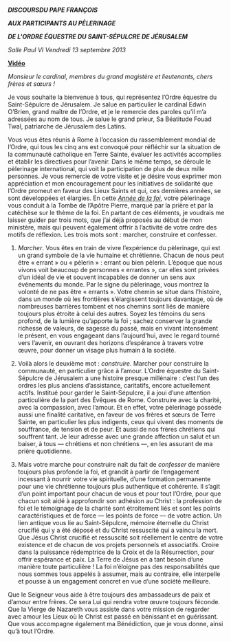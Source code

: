 ***DISCOURS******DU PAPE FRANÇOIS***

***AUX PARTICIPANTS AU PÈLERINAGE***

***DE L'ORDRE ÉQUESTRE DU SAINT-SÉPULCRE DE JÉRUSALEM***

*Salle Paul VI* *Vendredi* *13 septembre 2013*

**[Vidéo](http://player.rv.va/vaticanplayer.asp?language=it&tic=VA_QJZQODCO)**

*Monsieur le cardinal, membres du grand magistère et lieutenants, chers frères et sœurs !*

Je vous souhaite la bienvenue à tous, qui représentez l’Ordre équestre du Saint-Sépulcre de Jérusalem. Je salue en particulier le cardinal Edwin O’Brien, grand maître de l’Ordre, et je le remercie des paroles qu’il m’a adressées au nom de tous. Je salue le grand prieur, Sa Béatitude Fouad Twal, patriarche de Jérusalem des Latins.

Vous vous êtes réunis à Rome à l’occasion du rassemblement mondial de l’Ordre, qui tous les cinq ans est convoqué pour réfléchir sur la situation de la communauté catholique en Terre Sainte, évaluer les activités accomplies et établir les directives pour l’avenir. Dans le même temps, se déroule le pèlerinage international, qui voit la participation de plus de deux mille personnes. Je vous remercie de votre visite et je désire vous exprimer mon appréciation et mon encouragement pour les initiatives de solidarité que l’Ordre promeut en faveur des Lieux Saints et qui, ces dernières années, se sont développées et élargies. En cette *[Année de la foi](http://www.vatican.va/special/annus_fidei/index_fr.htm)*, votre pèlerinage vous conduit à la Tombe de l’Apôtre Pierre, marqué par la prière et par la catéchèse sur le thème de la foi. En partant de ces éléments, je voudrais me laisser guider par trois mots, que j’ai déjà proposés au début de mon ministère, mais qui peuvent également offrir à l’activité de votre ordre des motifs de réflexion. Les trois mots sont : marcher, construire et confesser.

1. *Marcher*. Vous êtes en train de vivre l’expérience du pèlerinage, qui est un grand symbole de la vie humaine et chrétienne. Chacun de nous peut être « errant » ou « pèlerin » : errant ou bien pèlerin. L’époque que nous vivons voit beaucoup de personnes « errantes », car elles sont privées d’un idéal de vie et souvent incapables de donner un sens aux événements du monde. Par le signe du pèlerinage, vous montrez la volonté de ne pas être « errants ». Votre chemin se situe dans l’histoire, dans un monde où les frontières s’élargissent toujours davantage, où de nombreuses barrières tombent et nos chemins sont liés de manière toujours plus étroite à celui des autres. Soyez les témoins du sens profond, de la lumière qu’apporte la foi ; sachez conserver la grande richesse de valeurs, de sagesse du passé, mais en vivant intensément le présent, en vous engageant dans l’aujourd’hui, avec le regard tourné vers l’avenir, en ouvrant des horizons d’espérance à travers votre œuvre, pour donner un visage plus humain à la société.

2. Voilà alors le deuxième mot : *construire*. Marcher pour construire la communauté, en particulier grâce à l’amour. L’Ordre équestre du Saint-Sépulcre de Jérusalem a une histoire presque millénaire : c’est l’un des ordres les plus anciens d’assistance, caritatifs, encore actuellement actifs. Institué pour garder le Saint-Sépulcre, il a joui d’une attention particulière de la part des Évêques de Rome. Construire avec la charité, avec la compassion, avec l’amour. Et en effet, votre pèlerinage possède aussi une finalité caritative, en faveur de vos frères et sœurs de Terre Sainte, en particulier les plus indigents, ceux qui vivent des moments de souffrance, de tension et de peur. Et aussi de nos frères chrétiens qui souffrent tant. Je leur adresse avec une grande affection un salut et un baiser, à tous — chrétiens et non chrétiens —, en les assurant de ma prière quotidienne.

3. Mais votre marche pour construire naît du fait de *confesser* de manière toujours plus profonde la foi, et grandit à partir de l’engagement incessant à nourrir votre vie spirituelle, d’une formation permanente pour une vie chrétienne toujours plus authentique et cohérente. Il s’agit d’un point important pour chacun de vous et pour tout l’Ordre, pour que chacun soit aidé à approfondir son adhésion au Christ : la profession de foi et le témoignage de la charité sont étroitement liés et sont les points caractéristiques et de force — les points de force — de votre action. Un lien antique vous lie au Saint-Sépulcre, mémoire éternelle du Christ crucifié qui y a été déposé et du Christ ressuscité qui a vaincu la mort. Que Jésus Christ crucifié et ressuscité soit réellement le centre de votre existence et de chacun de vos projets personnels et associatifs. Croire dans la puissance rédemptrice de la Croix et de la Résurrection, pour offrir espérance et paix. La Terre de Jésus en a tant besoin d’une manière toute particulière ! La foi n’éloigne pas des responsabilités que nous sommes tous appelés à assumer, mais au contraire, elle interpelle et pousse à un engagement concret en vue d’une société meilleure.

Que le Seigneur vous aide à être toujours des ambassadeurs de paix et d’amour entre frères. Ce sera Lui qui rendra votre œuvre toujours féconde. Que la Vierge de Nazareth vous assiste dans votre mission de regarder avec amour les Lieux où le Christ est passé en bénissant et en guérissant. Que vous accompagne également ma Bénédiction, que je vous donne, ainsi qu’à tout l’Ordre.